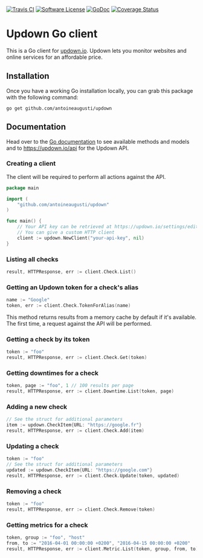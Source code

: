 [![Travis CI](https://img.shields.io/travis/AntoineAugusti/updown/master.svg?style=flat-square)](https://travis-ci.org/AntoineAugusti/updown)
[![Software License](https://img.shields.io/badge/License-MIT-orange.svg?style=flat-square)](https://github.com/AntoineAugusti/updown/blob/master/LICENSE.md)
[![GoDoc](https://img.shields.io/badge/godoc-reference-blue.svg?style=flat-square)](https://godoc.org/github.com/AntoineAugusti/updown)
[![Coverage Status](https://img.shields.io/codecov/c/github/antoineaugusti/updown.svg?style=flat-square)](http://codecov.io/github/AntoineAugusti/updown?branch=master)

# Updown Go client
This is a Go client for [updown.io](https://updown.io). Updown lets you monitor websites and online services for an affordable price.

## Installation
Once you have a working Go installation locally, you can grab this package with the following command:
```
go get github.com/antoineaugusti/updown
```

## Documentation
Head over to the [Go documentation](https://godoc.org/github.com/AntoineAugusti/updown) to see available methods and models and to https://updown.io/api for the Updown API.

### Creating a client
The client will be required to perform all actions against the API.
```go
package main

import (
    "github.com/antoineaugusti/updown"
)

func main() {
    // Your API key can be retrieved at https://updown.io/settings/edit
    // You can give a custom HTTP client
    client := updown.NewClient("your-api-key", nil)
}
```

### Listing all checks
```go
result, HTTPResponse, err := client.Check.List()
```

### Getting an Updown token for a check's alias
```go
name := "Google"
token, err := client.Check.TokenForAlias(name)
```
This method returns results from a memory cache by default if it's available. The first time, a request against the API will be performed.

### Getting a check by its token
```go
token := "foo"
result, HTTPResponse, err := client.Check.Get(token)
```

### Getting downtimes for a check
```go
token, page := "foo", 1 // 100 results per page
result, HTTPResponse, err := client.Downtime.List(token, page)
```

### Adding a new check
```go
// See the struct for additional parameters
item := updown.CheckItem{URL: "https://google.fr"}
result, HTTPResponse, err := client.Check.Add(item)
```

### Updating a check
```go
token := "foo"
// See the struct for additional parameters
updated := updown.CheckItem{URL: "https://google.com"}
result, HTTPResponse, err := client.Check.Update(token, updated)
```

### Removing a check
```go
token := "foo"
result, HTTPResponse, err := client.Check.Remove(token)
```

### Getting metrics for a check
```go
token, group := "foo", "host"
from, to := "2016-04-01 00:00:00 +0200", "2016-04-15 00:00:00 +0200"
result, HTTPResponse, err := client.Metric.List(token, group, from, to)
```
